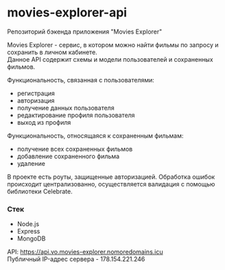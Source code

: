 # movies-explorer-api
Репозиторий бэкенда приложения "Movies Explorer"  

Movies Explorer - сервис, в котором можно найти фильмы по запросу и сохранить в личном кабинете.  
Данное API содержит схемы и модели пользователей и сохраненных фильмов.  
  
Функциональность, связанная с пользователями:
* регистрация
* авторизация
* получение данных пользователя
* редактирование профиля пользователя
* выход из профиля
  
Функциональность, относящаяся к сохраненным фильмам:
* получение всех сохраненных фильмов
* добавление сохраненного фильма
* удаление
  
В проекте есть роуты, защищенные авторизацией. Обработка ошибок происходит централизованно, осуществляется валидация с помощью библиотеки Celebrate.  


### Стек

* Node.js
* Express
* MongoDB


API: https://api.vo.movies-explorer.nomoredomains.icu  
Публичный IP-адрес сервера - 178.154.221.246
